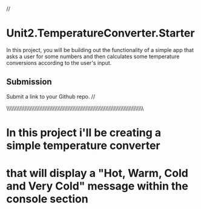 // 
# Unit2.TemperatureConverter.Starter
In this project, you will be building out the functionality of a simple app that asks a user for some numbers and then calculates some temperature conversions according to the user's input.
## Submission
Submit a link to your Github repo.
//

\\\\\\\\\\\\\\\\\\\\\\\\\\\\\\\\\\\\\\\\\\\\\\\\\\\\\\\\\\\\\\\\\\\\\\\\\\\\\\\\\\\\\\\\\\\\\\\\\\\\\\\\\\\\\\\\\\\\\\\\\\\\\\\\\\\\\\\\\\\\\\\\\\\\\\\\\\\\\\\\\\\\\\


# In this project i'll be creating a simple temperature converter
# that will display a "Hot, Warm, Cold and Very Cold" message within the console section
